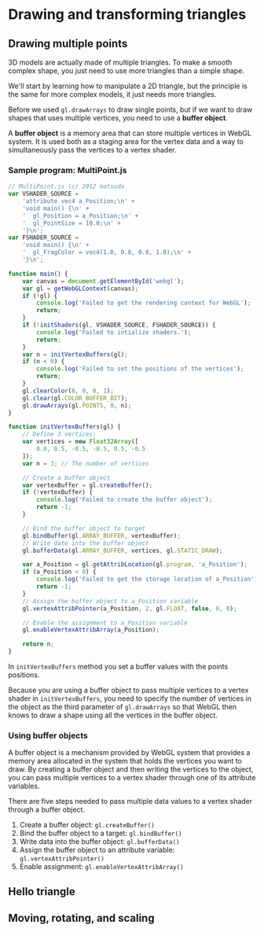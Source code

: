 # Drawing and transforming triangles

## Drawing multiple points

3D models are actually made of multiple triangles. To make a smooth complex shape, you just need to use more
triangles than a simple shape.

We'll start by learning how to manipulate a 2D triangle, but the principle is the same for more complex models,
it just needs more triangles.

Before we used `gl.drawArrays` to draw single points, but if we want to draw shapes that uses multiple
vertices, you need to use a **buffer object**.

A **buffer object** is a memory area that can store multiple vertices in WebGL system. It is used both as
a staging area for the vertex data and a way to simultaneously pass the vertices to a vertex shader.

### Sample program: MultiPoint.js

```javascript
// MultiPoint.js (c) 2012 matsuda
var VSHADER_SOURCE =
    'attribute vec4 a_Position;\n' +
    'void main() {\n' +
    '  gl_Position = a_Position;\n' +
    '  gl_PointSize = 10.0;\n' +
    '}\n';
var FSHADER_SOURCE =
    'void main() {\n' +
    '  gl_FragColor = vec4(1.0, 0.0, 0.0, 1.0);\n' +
    '}\n';

function main() {
    var canvas = document.getElementById('webgl');
    var gl = getWebGLContext(canvas);
    if (!gl) {
        console.log('Failed to get the rendering context for WebGL');
        return;
    }
    if (!initShaders(gl, VSHADER_SOURCE, FSHADER_SOURCE)) {
        console.log('Failed to intialize shaders.');
        return;
    }
    var n = initVertexBuffers(gl);
    if (n < 0) {
        console.log('Failed to set the positions of the vertices');
        return;
    }
    gl.clearColor(0, 0, 0, 1);
    gl.clear(gl.COLOR_BUFFER_BIT);
    gl.drawArrays(gl.POINTS, 0, n);
}

function initVertexBuffers(gl) {
    // Define 3 vertices:
    var vertices = new Float32Array([
        0.0, 0.5, -0.5, -0.5, 0.5, -0.5
    ]);
    var n = 3; // The number of vertices

    // Create a buffer object
    var vertexBuffer = gl.createBuffer();
    if (!vertexBuffer) {
        console.log('Failed to create the buffer object');
        return -1;
    }

    // Bind the buffer object to target
    gl.bindBuffer(gl.ARRAY_BUFFER, vertexBuffer);
    // Write date into the buffer object
    gl.bufferData(gl.ARRAY_BUFFER, vertices, gl.STATIC_DRAW);

    var a_Position = gl.getAttribLocation(gl.program, 'a_Position');
    if (a_Position < 0) {
        console.log('Failed to get the storage location of a_Position');
        return -1;
    }
    // Assign the buffer object to a_Position variable
    gl.vertexAttribPointer(a_Position, 2, gl.FLOAT, false, 0, 0);

    // Enable the assignment to a_Position variable
    gl.enableVertexAttribArray(a_Position);

    return n;
}
```

In `initVertexBuffers` method you set a buffer values with the points positions.

Because you are using a buffer object to pass multiple vertices to a vertex shader in `initVertexBuffers`,
you need to specify the number of vertices in the object as the third parameter of `gl.drawArrays` so that
WebGL then knows to draw a shape using all the vertices in the buffer object.

### Using buffer objects

A buffer object is a mechanism provided by WebGL system that provides a memory area allocated in the system
that holds the vertices you want to draw. By creating a buffer object and then writing the vertices to the
object, you can pass multiple vertices to a vertex shader through one of its attribute variables.

There are five steps needed to pass multiple data values to a vertex shader through a buffer object.

1. Create a buffer object: `gl.createBuffer()`
2. Bind the buffer object to a target: `gl.bindBuffer()`
3. Write data into the buffer object: `gl.bufferData()`
4. Assign the buffer object to an attribute variable: `gl.vertexAttribPointer()`
5. Enable assignment: `gl.enableVertexAttribArray()`


## Hello triangle

## Moving, rotating, and scaling

